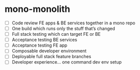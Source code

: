# mono-monolith

- [ ] Code review FE apps & BE services together in a mono repo
- [ ] One build which runs only the stuff that’s changed 
- [ ] Full stack testing which can target FE or BE 
- [ ] Acceptance testing BE services 
- [ ] Acceptance testing FE app
- [ ] Composable developer environment
- [ ] Deployable full stack feature branches
- [ ] Developer experience... one command dev env setup 
